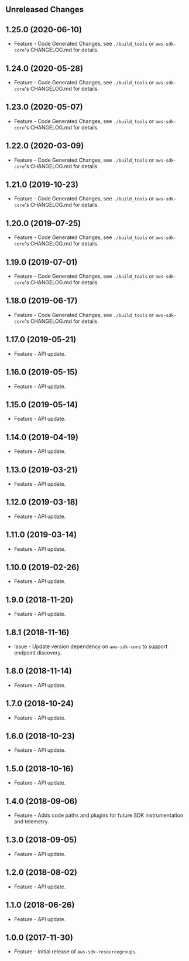 Unreleased Changes
------------------

1.25.0 (2020-06-10)
------------------

* Feature - Code Generated Changes, see `./build_tools` or `aws-sdk-core`'s CHANGELOG.md for details.

1.24.0 (2020-05-28)
------------------

* Feature - Code Generated Changes, see `./build_tools` or `aws-sdk-core`'s CHANGELOG.md for details.

1.23.0 (2020-05-07)
------------------

* Feature - Code Generated Changes, see `./build_tools` or `aws-sdk-core`'s CHANGELOG.md for details.

1.22.0 (2020-03-09)
------------------

* Feature - Code Generated Changes, see `./build_tools` or `aws-sdk-core`'s CHANGELOG.md for details.

1.21.0 (2019-10-23)
------------------

* Feature - Code Generated Changes, see `./build_tools` or `aws-sdk-core`'s CHANGELOG.md for details.

1.20.0 (2019-07-25)
------------------

* Feature - Code Generated Changes, see `./build_tools` or `aws-sdk-core`'s CHANGELOG.md for details.

1.19.0 (2019-07-01)
------------------

* Feature - Code Generated Changes, see `./build_tools` or `aws-sdk-core`'s CHANGELOG.md for details.

1.18.0 (2019-06-17)
------------------

* Feature - Code Generated Changes, see `./build_tools` or `aws-sdk-core`'s CHANGELOG.md for details.

1.17.0 (2019-05-21)
------------------

* Feature - API update.

1.16.0 (2019-05-15)
------------------

* Feature - API update.

1.15.0 (2019-05-14)
------------------

* Feature - API update.

1.14.0 (2019-04-19)
------------------

* Feature - API update.

1.13.0 (2019-03-21)
------------------

* Feature - API update.

1.12.0 (2019-03-18)
------------------

* Feature - API update.

1.11.0 (2019-03-14)
------------------

* Feature - API update.

1.10.0 (2019-02-26)
------------------

* Feature - API update.

1.9.0 (2018-11-20)
------------------

* Feature - API update.

1.8.1 (2018-11-16)
------------------

* Issue - Update version dependency on `aws-sdk-core` to support endpoint discovery.

1.8.0 (2018-11-14)
------------------

* Feature - API update.

1.7.0 (2018-10-24)
------------------

* Feature - API update.

1.6.0 (2018-10-23)
------------------

* Feature - API update.

1.5.0 (2018-10-16)
------------------

* Feature - API update.

1.4.0 (2018-09-06)
------------------

* Feature - Adds code paths and plugins for future SDK instrumentation and telemetry.

1.3.0 (2018-09-05)
------------------

* Feature - API update.

1.2.0 (2018-08-02)
------------------

* Feature - API update.

1.1.0 (2018-06-26)
------------------

* Feature - API update.

1.0.0 (2017-11-30)
------------------

* Feature - Initial release of `aws-sdk-resourcegroups`.

